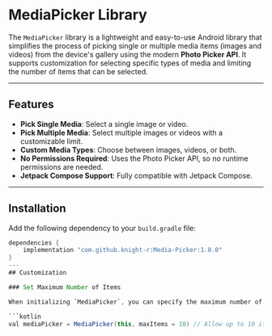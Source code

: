 # MediaPicker Library

The `MediaPicker` library is a lightweight and easy-to-use Android library that simplifies the process of picking single or multiple media items (images and videos) from the device's gallery using the modern **Photo Picker API**. It supports customization for selecting specific types of media and limiting the number of items that can be selected.

---

## Features

- **Pick Single Media**: Select a single image or video.
- **Pick Multiple Media**: Select multiple images or videos with a customizable limit.
- **Custom Media Types**: Choose between images, videos, or both.
- **No Permissions Required**: Uses the Photo Picker API, so no runtime permissions are needed.
- **Jetpack Compose Support**: Fully compatible with Jetpack Compose.

---

## Installation

Add the following dependency to your `build.gradle` file:

```gradle
dependencies {
    implementation "com.github.knight-r:Media-Picker:1.0.0" 
}
---
## Customization

### Set Maximum Number of Items

When initializing `MediaPicker`, you can specify the maximum number of items that can be selected. For example, to allow selecting up to 10 items:

```kotlin
val mediaPicker = MediaPicker(this, maxItems = 10) // Allow up to 10 items
